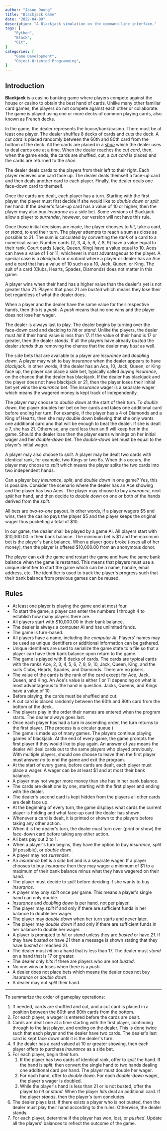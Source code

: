 ```yaml
---
author: "Jason Duong"
title: "Blackjack Game"
date: "2022-04-09"
description: "A Blackjack simulation on the command-line interface."
tags: [
    "Python",
    "Black",
    "Git",
]
categories: [
    "Game Development",
    "Object-Oriented Programming",
]
---
```


## Introduction

__Blackjack__ is a casino banking game where players compete against the house or casino to obtain the best hand of cards. Unlike many other familiar card games, the players do not compete against each other or collaborate. The game is played using one or more decks of common playing cards, also known as French decks.

In the game, the dealer represents the house/bank/casino. There must be at least one player. The dealer shuffles 8 decks of cards and cuts the deck. A _cut card_ is placed randomly between the 60th and 80th card from the bottom of the deck. All the cards are placed in a [_shoe_](https://en.wikipedia.org/wiki/Shoe_(cards)) which the dealer uses to deal cards one at a time. When the dealer reaches the _cut card_, then, when the game ends, the cards are shuffled, cut, a _cut card_ is placed and the cards are returned to the _shoe_.

The dealer deals cards to the players from their left to their right. Each player receives one card face up. The dealer deals themself a face-up card and then deals another card to each player. Finally, the dealer deals one face-down card to themself.

Once the cards are dealt, each player has a turn. Starting with the first player, the player must first decide if she would like to _double down_ or _split_ her hand. If the dealer's face-up card has a value of 10 or higher, then the player may also buy _insurance_ as a side bet. Some versions of Blackjack allow a player to _surrender_, however, our version will not have this rule.

Once those initial decisions are made, the player chooses to _hit_, take a card, or _stand_, to end their turn. The player attempts to reach a sum as close as possible to 21. The sum is calculated by converting the _rank_ of a card to a numerical value. Number cards (2, 3, 4, 5, 6, 7, 8, 9) have a value equal to their rank. Court cards (Jack, Queen, King) have a value equal to 10. Aces can have a value of 1 or 11; whichever is most advantageous to the player. A special case is a _blackjack_ or _a natural_ where a player or dealer has an Ace and a card that has a value of 10 such as a 10, Jack, Queen, or King. The suit of a card (Clubs, Hearts, Spades, Diamonds) does not matter in this game.

A player wins when their hand has a higher value than the dealer's yet is not greater than 21. Players that pass 21 are _busted_ which means they lose their bet regardless of what the dealer does.

When a player and the dealer have the same value for their respective hands, then this is a _push_. A _push_ means that no one wins and the player does not lose her wager.

The dealer is always last to play. The dealer begins by turning over the face-down card and deciding to _hit_ or _stand_. Unlike the players, the dealer must _hit_ if their hand value is less than 17. If the value of their hand is 17 or greater, then the dealer _stands_. If all the players have already _busted_ the dealer _stands_ thus removing the chance that the dealer may _bust_ as well.

The side bets that are available to a player are _insurance_ and _doubling down_. A player may wish to buy _insurance_ when the dealer appears to have _blackjack_. In other words, if the dealer has an Ace, 10, Jack, Queen, or King face up, the player can place a side bet, typically called _buying insurance_, on the chance that the dealer has blackjack. If the dealer has blackjack and the player does not have blackjack or 21, then the player loses their initial bet yet wins the _insurance_ bet. The _insurance_ wager is a separate wager which means the wagered money is kept track of independently.

The player may choose to _double down_ at the start of their turn. To _double down_, the player doubles her bet on her cards and takes one additional card before ending her turn. For example, if the player has a 4 of Diamonds and a King of Hearts, then she may double down believing that she only wants one additional card and that will be enough to beat the dealer. If she is dealt a 7, she has 21. Otherwise, any card less than an 8 will keep her in the game. Should the dealer lose then the player earns winnings on her initial wager and her _double-down_ bet. The _double-down_ bet must be equal to the player's initial wager.

A player may also choose to _split_. A player may be dealt two cards with identical rank, for example, two Kings or two 6s. When this occurs, the player may choose to _split_ which means the player splits the two cards into two independent hands.

Can a player buy _insurance_, _split_, and _double down_ in one game? Yes, this is possible. Consider the scenario where the dealer has an Ace showing and the player has two Aces. The player may choose to buy _insurance_, next _split_ her hand, and then decide to _double down_ on one or both of the hands derived from the _split_.

All bets are _two-to-one_ payout. In other words, if a player wagers $5 and wins, then the casino pays the player $5 and the player keeps the original wager thus pocketing a total of $10.

In our game, the dealer shall be played by a game AI. All players start with $10,000.00 in their bank balance. The minimum bet is $1 and the maximum bet is the player's bank balance. When a player goes broke (loses all of her money), then the player is offered $10,000.00 from an anonymous donor.

The player can exit the game and restart the game and have the same bank balance when the game is restarted. This means that players must use a unique identifier to start the game which can be a name, handle, email address, etc. The identifier is used to track the player's progress such that their bank balance from previous games can be reused.

## Rules

* At least one player is playing the game and at most four.
* To start the game, a player can enter the numbers 1 through 4 to establish how many players there are.
* All players start with $10,000.00 in their bank balance.
* The dealer is always a computer AI and has unlimited funds.
* The game is turn-based.
* All players have a name, including the _computer AI_. Players' names may be used as unique identifiers or additional information can be gathered.
* Unique identifiers are used to serialize the game state to a file so that a player can have their bank balance upon return to the game.
* The game is played with 8 decks of cards. The cards are typical cards with the ranks Ace, 2, 3, 4, 5, 6, 7, 8, 9, 10, Jack, Queen, King, and the suits Clubs, Hearts, Spades,  and Diamonds. There are no jokers.
* The value of the cards is the rank of the card except for Ace, Jack, Queen, and King. An Ace's value is either 1 or 11 depending on what is most advantageous to the hand in question. Jacks, Queens, and Kings have a value of 10.
* Before playing, the cards must be shuffled and cut.
* A cut card is placed randomly between the 60th and 80th card from the bottom of the deck.
* The players play in the order their names are entered when the program starts. The dealer always goes last.
* Once each player has had a turn in ascending order, the turn returns to the first player. (The process is a circular queue.)
* The game is made up of many games. The players continue playing games of blackjack. At the end of every game, the game prompts the first player if they would like to play again. An answer of _yes_ means the dealer will deal cards out to the same players who played previously. With multiple players, should one choose to leave then the first player must answer _no_ to end the game and exit the program.
* At the start of every game, before cards are dealt, each player must place a wager. A wager can be at least $1 and at most their bank balance.
* A player may not wager more money than she has in her bank balance.
* The cards are dealt one by one, starting with the first player and ending with the dealer.
* The dealer's second card is kept hidden from the players all other cards are dealt face up.
* At the beginning of every turn, the game displays what cards the current player is holding and what face-up card the dealer has shown.
* Whenever a card is dealt, it is printed or shown to the players before taking any other action.
* When it is the dealer's turn, the dealer must turn over (print or show) the face-down card before taking any other action.
* All bets pay out 2 to 1.
* When a player's turn begins, they have the option to buy _insurance_, _split_ (if possible), or _double down_.
* A player may not _surrender_.
* An _insurance_ bet is a _side bet_ and is a separate wager. If a player chooses to buy _insurance_ then they may wager a minimum of $1 to a maximum of their bank balance minus what they have wagered on their hand.
* The player must decide to _split_ before deciding if she wants to buy _insurance_.
* A player may only _split_ once per game. This means a player's single hand can only double.
* _Insurance_ and _doubling down_ is per hand, not per player.
* The player may _split_ if and only if there are sufficient funds in her balance to double her wager.
* The player may _double down_ when her turn starts and never later.
* The player may _double down_ if and only if there are sufficient funds in her balance to double her wager.
* A player is prompted to _hit_ or _stand_ unless they are _busted_ or have _21_. If they have _busted_ or have _21_ then a message is shown stating that they have _busted_ or reached _21_.
* The dealer must _hit_ on a hand that is less than 17. The dealer must _stand_ on a hand that is 17 or greater.
* The dealer only _hits_ if there are players who are not _busted_.
* No one wins or loses when there is a _push_.
* A dealer does not place bets which means the dealer does not buy _insurance_ or _double down_.
* A dealer may not _split_ their hand.

---

To summarize the order of gameplay operations:
1. If needed, cards are shuffled and cut, and a cut card is placed in a position between the 60th and 80th cards from the bottom.
1. For each player, a wager is entered before the cards are dealt.
1. Cards are dealt one at a time starting with the first player, continuing through to the last player, and ending on the dealer. This is done twice such that each player and the dealer have two cards. The dealer's last card is kept face down until it is the dealer's turn.
1. If the dealer has a card valued at 10 or greater showing, then each player offers to purchase _insurance_ as a side bet.
1. For each player, begin their turn.
    1. If the player has two cards of identical rank, offer to _split_ the hand. If the hand is _split_, then convert the single hand to two hands dealing one additional card per hand. The player must double her wager.
    1. For each hand, offer to _double down_. For each _double-down_ wager, the player's wager is doubled.
    1. While the player's hand is less than 21 or is not busted, offer the player to _hit_ or _stand_. When the player _hits_ deal an additional card. If the player _stands_, then the player's turn concludes.
1. The dealer plays last. If there exists a player who is not busted, then the dealer must play their hand according to the rules. Otherwise, the dealer stands.
1. For each player, determine if the player has won, lost, or _pushed_. Update all the players' balances to reflect the outcome of the game.

